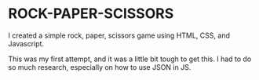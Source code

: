 # ROCK-PAPER-SCISSORS
I created a simple rock, paper, scissors game using HTML, CSS, and Javascript. 


This was my first attempt, and it was a little bit tough to get this. I had to do so much research, especially on how to use JSON in JS.
